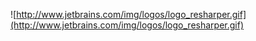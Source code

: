 ![http://www.jetbrains.com/img/logos/logo_resharper.gif](http://www.jetbrains.com/img/logos/logo_resharper.gif)
